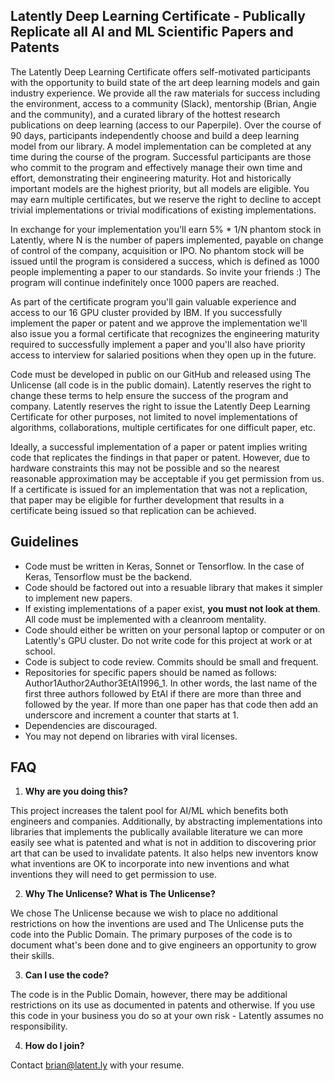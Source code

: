 ## Latently Deep Learning Certificate - Publically Replicate all AI and ML Scientific Papers and Patents

The Latently Deep Learning Certificate offers self-motivated participants with the opportunity to build state of the art deep learning models and gain industry experience. We provide all the raw materials for success including the environment, access to a community (Slack), mentorship (Brian, Angie and the community), and a curated library of the hottest research publications on deep learning (access to our Paperpile). Over the course of 90 days, participants independently choose and build a deep learning model from our library. A model implementation can be completed at any time during the course of the program. Successful participants are those who commit to the program and effectively manage their own time and effort, demonstrating their engineering maturity. Hot and historically important models are the highest priority, but all models are eligible. You may earn multiple certificates, but we reserve the right to decline to accept trivial implementations or trivial modifications of existing implementations.

In exchange for your implementation you'll earn 5% * 1/N phantom stock in Latently, where N is the number of papers implemented, payable on change of control of the company, acquisition or IPO. No phantom stock will be issued until the program is considered a success, which is defined as 1000 people implementing a paper to our standards. So invite your friends :) The program will continue indefinitely once 1000 papers are reached.

As part of the certificate program you'll gain valuable experience and access to our 16 GPU cluster provided by IBM. If you successfully implement the paper or patent and we approve the implementation we'll also issue you a formal certificate that recognizes the engineering maturity required to successfully implement a paper and you'll also have priority access to interview for salaried positions when they open up in the future.

Code must be developed in public on our GitHub and released using The Unlicense (all code is in the public domain). Latently reserves the right to change these terms to help ensure the success of the program and company. Latently reserves the right to issue the Latently Deep Learning Certificate for other purposes, not limited to novel implementations of algorithms, collaborations, multiple certificates for one difficult paper, etc.

Ideally, a successful implementation of a paper or patent implies writing code that replicates the findings in that paper or patent. However, due to hardware constraints this may not be possible and so the nearest reasonable approximation may be acceptable if you get permission from us. If a certificate is issued for an implementation that was not a replication, that paper may be eligible for further development that results in a certificate being issued so that replication can be achieved.

## Guidelines

* Code must be written in Keras, Sonnet or Tensorflow. In the case of Keras, Tensorflow must be the backend.
* Code should be factored out into a resuable library that makes it simpler to implement new papers. 
* If existing implementations of a paper exist, **you must not look at them**. All code must be implemented with a cleanroom mentality.
* Code should either be written on your personal laptop or computer or on Latently's GPU cluster. Do not write code for this project at work or at school.
* Code is subject to code review. Commits should be small and frequent.
* Repositories for specific papers should be named as follows: Author1Author2Author3EtAl1996_1. In other words, the last name of the first three authors followed by EtAl if there are more than three and followed by the year. If more than one paper has that code then add an underscore and increment a counter that starts at 1.
* Dependencies are discouraged.
* You may not depend on libraries with viral licenses.

## FAQ

1. **Why are you doing this?**

This project increases the talent pool for AI/ML which benefits both engineers and companies. Additionally, by abstracting implementations into libraries that implements the publically available literature we can more easily see what is patented and what is not in addition to discovering prior art that can be used to invalidate patents. It also helps new inventors know what inventions are OK to incorporate into new inventions and what inventions they will need to get permission to use. 

2. **Why The Unlicense? What is The Unlicense?**

We chose The Unlicense because we wish to place no additional restrictions on how the inventions are used and The Unlicense puts the code into the Public Domain. The primary purposes of the code is to document what's been done and to give engineers an opportunity to grow their skills. 

3. **Can I use the code?**

The code is in the Public Domain, however, there may be additional restrictions on its use as documented in patents and otherwise. If you use this code in your business you do so at your own risk - Latently assumes no responsibility.

4. **How do I join?**

Contact brian@latent.ly with your resume.




